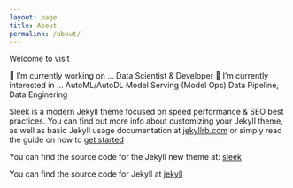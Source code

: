 ```yaml
---
layout: page
title: About
permalink: /about/
---
```


Welcome to visit

🔭 I’m currently working on ...
Data Scientist & Developer
🌱 I’m currently interested in ...
AutoML/AutoDL
Model Serving (Model Ops)
Data Pipeline, Data Enginering

Sleek is a modern Jekyll theme focused on speed performance & SEO best practices. You can find out more info about customizing your Jekyll theme, as well as basic Jekyll usage documentation at [jekyllrb.com](http://jekyllrb.com/) or simply read the guide on how to [get started](/getting-started)

You can find the source code for the Jekyll new theme at:
[sleek](https://github.com/janczizikow/sleek)

You can find the source code for Jekyll at
[jekyll](https://github.com/jekyll/jekyll)
